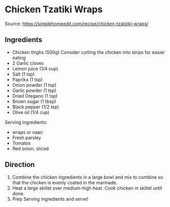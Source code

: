 # Chicken Tzatiki Wraps

Source: https://simplehomeedit.com/recipe/chicken-tzatziki-wraps/

## Ingredients

- Chicken thighs (500g) Consider cutting the chicken into strips for easier eating
- 2 Garlic cloves
- Lemon juice (1/4 cup)
- Salt (1 tsp)
- Paprika (1 tsp)
- Onion powder (1 tsp)
- Garlic powder (1 tsp)
- Dried Oregano (1 tsp)
- Brown sugar (1 tbsp)
- Black pepper (1/2 tsp)
- Olive oil (1/4 cup)

Serving ingredients:

- wraps or naan
- Fresh parsley
- Tomatos
- Red onion, sliced

## Direction

1. Combine the chicken ingredients in a large bowl and mix to combine so that the chicken is evenly coated in the marinade.
2. Heat a large skillet over medium-high heat. Cook chicken in skillet until done.
3. Prep Serving ingredients and serve!
